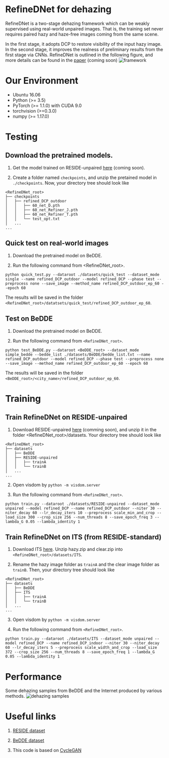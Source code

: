 # RefineDNet for dehazing

RefineDNet is a two-stage dehazing framework which can be weakly supervised using real-world unpaired images. 
That is, the training set never requires paired hazy and haze-free images coming from the same scene.

In the first stage, it adopts DCP to restore visibility of the input hazy image. 
In the second stage, it improves the realness of preliminary results from the first stage via CNNs. 
RefineDNet is outlined in the following figure, and more details can be found in the [paper]() (coming soon)
![framework](https://github.com/xiaofeng94/RefineDNet_for_dehazing/blob/master/datasets/figures/framework_github.jpg)

# Our Environment
- Ubuntu 16.06
- Python (>= 3.5)
- PyTorch (>= 1.1.0) with CUDA 9.0
- torchvision (>=0.3.0)
- numpy (>= 1.17.0)

# Testing
## Download the pretrained models.
1. Get the model trained on RESIDE-unpaired [here]() (coming soon).

2. Create a folder named `checkpoints`, and unzip the pretained model in `./checkpoints`.
Now, your directory tree should look like
```
<RefineDNet_root>
├── checkpoints
│   ├── refined_DCP_outdoor
│   │   ├── 60_net_D.pth
│   │   ├── 60_net_Refiner_J.pth
│   │   ├── 60_net_Refiner_T.pth
│   │   └── test_opt.txt
│   ...
...
```
## Quick test on real-world images
1. Download the pretrained model on BeDDE.

2. Run the following command from <RefineDNet_root>.
```
python quick_test.py --dataroot ./datasets/quick_test --dataset_mode single --name refined_DCP_outdoor --model refined_DCP --phase test --preprocess none --save_image --method_name refined_DCP_outdoor_ep_60 --epoch 60
```
The results will be saved in the folder `<RefineDNet_root>/datatsets/quick_test/refined_DCP_outdoor_ep_60`.

## Test on BeDDE
1. Download the pretrained model on BeDDE.

2. Run the following command from `<RefineDNet_root>`.
```
python test_BeDDE.py --dataroot <BeDDE_root> --dataset_mode simple_bedde --bedde_list ./datasets/BeDDE/bedde_list.txt --name refined_DCP_outdoor --model refined_DCP --phase test --preprocess none --save_image --method_name refined_DCP_outdoor_ep_60 --epoch 60
```
The results will be saved in the folder `<BeDDE_root>/<city_name>/refined_DCP_outdoor_ep_60`.

# Training
## Train RefineDNet on RESIDE-unpaired
1. Download RESIDE-unpaired [here]() (comming soon), and unzip it in the folder <RefineDNet_root>/datasets.
Your directory tree should look like
```
<RefineDNet_root>
├── datasets
│   ├── BeDDE
│   ├── RESIDE-unpaired
│   │   ├── trainA
│   │   └── trainB
│   ...
...
```
2. Open visdom by `python -m visdom.server`

3. Run the following command from `<RefineDNet_root>`.
```
python train.py --dataroot ./datasets/RESIDE-unpaired --dataset_mode unpaired --model refined_DCP --name refined_DCP_outdoor --niter 30 --niter_decay 60 --lr_decay_iters 10 --preprocess scale_min_and_crop --load_size 300 --crop_size 256 --num_threads 8 --save_epoch_freq 3 --lambda_G 0.05 --lambda_identity 1
```
## Train RefineDNet on ITS (from RESIDE-standard)
1. Download ITS [here](https://sites.google.com/view/reside-dehaze-datasets/reside-standard?authuser=0). Unzip hazy.zip and clear.zip into `<RefineDNet_root>/datasets/ITS`. 

2. Rename the hazy image folder as `trainA` and the clear image folder as `trainB`.
Then, your directory tree should look like
```
<RefineDNet_root>
├── datasets
│   ├── BeDDE
│   ├── ITS
│   │   ├── trainA
│   │   └── trainB
│   ...
...
```
3. Open visdom by `python -m visdom.server`

4. Run the following command from `<RefineDNet_root>`.
```
python train.py --dataroot ./datasets/ITS --dataset_mode unpaired --model refined_DCP --name refined_DCP_indoor --niter 30 --niter_decay 60 --lr_decay_iters 5 --preprocess scale_width_and_crop --load_size 372 --crop_size 256 --num_threads 8 --save_epoch_freq 1 --lambda_G 0.05 --lambda_identity 1
```

# Performance
Some dehazing samples from BeDDE and the Internet produced by various methods.
![dehazing samples](https://github.com/xiaofeng94/RefineDNet_for_dehazing/blob/master/datasets/figures/outdoor_com_github.jpg)
# Useful links
1. [RESIDE dataset](https://sites.google.com/view/reside-dehaze-datasets/reside-standard?authuser=0)

2. [BeDDE dataset](https://github.com/xiaofeng94/BeDDE-for-defogging)

3. This code is based on [CycleGAN](https://github.com/junyanz/pytorch-CycleGAN-and-pix2pix)
